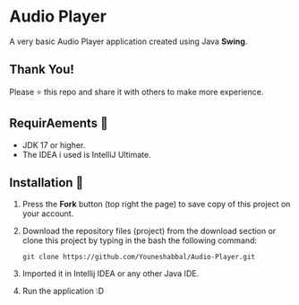 # Audio Player
A very basic Audio Player application created using Java **Swing**. 

## Thank You!
Please ⭐️ this repo and share it with others to make more experience.

## RequirAements 🔧
* JDK 17 or higher.
* The IDEA i used is IntelliJ Ultimate.

## Installation 🔌
1. Press the **Fork** button (top right the page) to save copy of this project on your account.

2. Download the repository files (project) from the download section or clone this project by typing in the bash the following command:

       git clone https://github.com/Youneshabbal/Audio-Player.git
3. Imported it in Intellij IDEA or any other Java IDE.
4. Run the application :D
